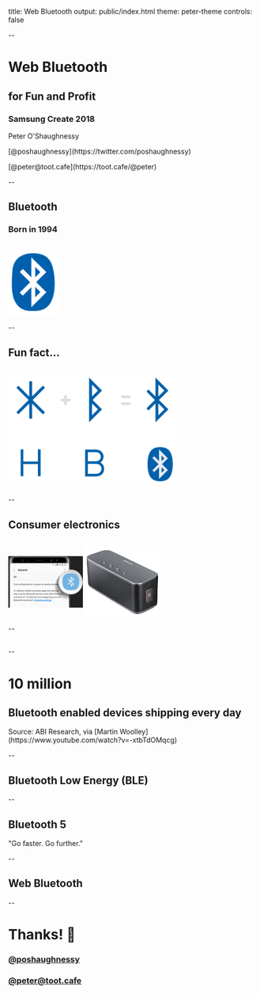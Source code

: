 title: Web Bluetooth
output: public/index.html
theme: peter-theme
controls: false

--

# Web Bluetooth
## for Fun and Profit
### Samsung Create 2018

<div class="contact">
  <p>Peter O'Shaughnessy</p>
  <p>[@poshaughnessy](https://twitter.com/poshaughnessy)</p>
  <p>[@peter@toot.cafe](https://toot.cafe/@peter)</p>
</div>

--

## Bluetooth

### Born in 1994

<img src="images/bluetooth-logo.png" alt="Bluetooth logo" style="width: 20%; margin-top: 1em;"/>

--

## Fun fact...

<img src="images/bluetooth-runes.png" alt="Bluetooth runes" style="width: 70%; margin-top: 1em;"/>

--

## Consumer electronics

<img src="images/bluetooth-samsung-phone.png" alt="Bluetooth logo" style="width: 30%; margin-top: 1em; vertical-align: middle;"/>
<img src="images/bluetooth-speaker.png" alt="Bluetooth speaker" style="width: 30%; margin-top: 1em; vertical-align: middle;"/>

--

## 

--

# 10 million 

## Bluetooth enabled devices shipping every day

<div class="caption">Source: ABI Research, via [Martin Woolley](https://www.youtube.com/watch?v=-xtbTdOMqcg)</div>

--

## Bluetooth Low Energy (BLE)

--

## Bluetooth 5

"Go faster. Go further."

--

## Web Bluetooth

--

# Thanks! 🙏

### [@poshaughnessy](https://twitter.com/poshaughnessy)

### [@peter@toot.cafe](https://toot.cafe/@peter)
